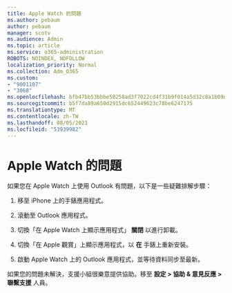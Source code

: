 ```yaml
---
title: Apple Watch 的問題
ms.author: pebaum
author: pebaum
manager: scotv
ms.audience: Admin
ms.topic: article
ms.service: o365-administration
ROBOTS: NOINDEX, NOFOLLOW
localization_priority: Normal
ms.collection: Adm_O365
ms.custom:
- "9001107"
- "3068"
ms.openlocfilehash: bfb47bb53bbbe50258ad3f7022cd4f31b9f014a5d32c8a1b09da5e775abfcdc0
ms.sourcegitcommit: b5f7da89a650d2915dc652449623c78be6247175
ms.translationtype: MT
ms.contentlocale: zh-TW
ms.lasthandoff: 08/05/2021
ms.locfileid: "53939982"
---
```

# <a name="trouble-with-the-apple-watch"></a>Apple Watch 的問題

如果您在 Apple Watch 上使用 Outlook 有問題，以下是一些疑難排解步驟： 

1. 移至 iPhone 上的手錶應用程式。

2. 滾動至 Outlook 應用程式。

3. 切換「在 Apple Watch 上顯示應用程式」 **關閉** 以進行卸載。

4. 切換「在 Apple 觀賞」上顯示應用程式，以 **在** 手錶上重新安裝。

5. 啟動 Apple Watch 上的 Outlook 應用程式，並等待資料同步至最新。 

如果您的問題未解決，支援小組很樂意提供協助。移至 **設定 > 協助 & 意見反應 > 聯繫支援** 人員。 
